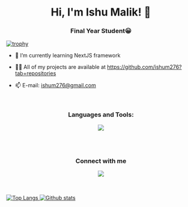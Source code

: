 <h1 align="center"> Hi, I'm Ishu Malik! 👋</h1>

<h3 align ="center">Final Year Student😀</h3>

[![trophy](https://github-profile-trophy.vercel.app/?username=ishum276)](https://github.com/ryo-ma/github-profile-trophy)

 - 🔭 I’m currently learning NextJS framework 

 - 👨‍💻 All of my projects are available at https://github.com/ishum276?tab=repositories

 - 📫 E-mail: ishum276@gmail.com


<br>
<h3 align="center">Languages and Tools:</h3>
<p align="center">
<a href="https://skillicons.dev">
    <img src="https://skillicons.dev/icons?i=cpp,js,py,react,mysql,mongodb,figma,adobeXD" />
</a>
</p>

<br>
<br>

<h3 align="center">Connect with me</h3>
<p align="center">
<a href="https://www.linkedin.com/in/ishum276/" target="blank"><img src="https://skillicons.dev/icons?i=linkedin" </a>

</p>

<br><br>
![Top Langs](https://github-readme-stats.vercel.app/api/top-langs/?username=ishum276&theme=tokyonight)
![Github stats](https://github-readme-stats.vercel.app/api?username=ishum276&show_icons=true&theme=tokyonight)
